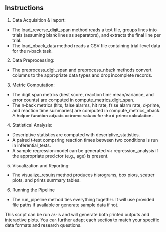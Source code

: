 ## Instructions

1. Data Acquisition & Import:

* The load_reverse_digit_span method reads a text file, groups lines into trials (assuming blank lines as separators), and extracts the final line per trial.
* The load_nback_data method reads a CSV file containing trial-level data for the n‑back task.

2. Data Preprocessing:

* The preprocess_digit_span and preprocess_nback methods convert columns to the appropriate data types and drop incomplete records.
  
3. Metric Computation:

* The digit span metrics (best score, reaction time mean/variance, and error counts) are computed in compute_metrics_digit_span.
* The n‑back metrics (hits, false alarms, hit rate, false alarm rate, d‑prime, and reaction time summaries) are computed in compute_metrics_nback. A helper function adjusts extreme values for the d‑prime calculation.

4. Statistical Analysis:

* Descriptive statistics are computed with descriptive_statistics.
* A paired t‑test comparing reaction times between two conditions is run in inferential_tests.
* A sample regression model can be generated via regression_analysis if the appropriate predictor (e.g., age) is present.

5. Visualization and Reporting:

* The visualize_results method produces histograms, box plots, scatter plots, and prints summary tables.

6. Running the Pipeline:

* The run_pipeline method ties everything together. It will use provided file paths if available or generate sample data if not.

This script can be run as-is and will generate both printed outputs and interactive plots. You can further adapt each section to match your specific data formats and research questions.
